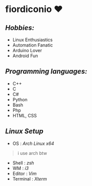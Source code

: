 # **fiordiconio** ❤️

## *Hobbies:*
- Linux Enthusiastics 
- Automation Fanatic 
- Arduino Lover 
- Android Fun

## *Programming languages:*
- C++
- C
- C#
- Python
- Bash
- Php
- HTML, CSS

## *Linux Setup*
- OS : *Arch Linux x64*
> i use arch btw
- Shell : *zsh*
- WM : *i3*
- Editor : *Vim*
- Terminal : *Xterm*
